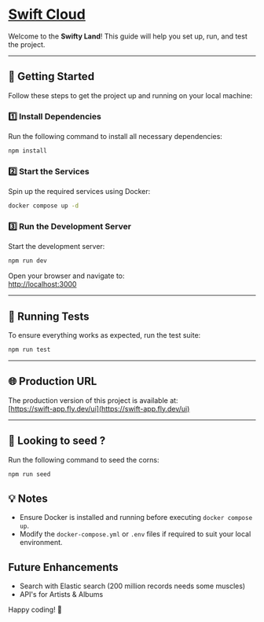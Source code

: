 #  [Swift Cloud](https://swift-app.fly.dev/)


Welcome to the **Swifty Land**! This guide will help you set up, run, and test the project.

---

## 🚀 Getting Started

Follow these steps to get the project up and running on your local machine:

### 1️⃣ Install Dependencies
Run the following command to install all necessary dependencies:
```bash
npm install
```

### 2️⃣ Start the Services
Spin up the required services using Docker:
```bash
docker compose up -d
```

### 3️⃣ Run the Development Server
Start the development server:
```bash
npm run dev
```

Open your browser and navigate to:  
[http://localhost:3000](http://localhost:3000)

---

## 🧪 Running Tests

To ensure everything works as expected, run the test suite:
```bash
npm run test
```

---

## 🌐 Production URL

The production version of this project is available at:  
[https://swift-app.fly.dev/ui](https://swift-app.fly.dev/ui)

---

## 🌱 Looking to seed ?
Run the following command to seed the corns:
```bash
npm run seed
```

## 💡 Notes

- Ensure Docker is installed and running before executing `docker compose up`.
- Modify the `docker-compose.yml` or `.env` files if required to suit your local environment.

## Future Enhancements
- Search with Elastic search (200 million records needs some muscles)
- API's for Artists & Albums

Happy coding! 🎉
